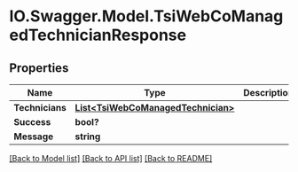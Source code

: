 # IO.Swagger.Model.TsiWebCoManagedTechnicianResponse
## Properties

Name | Type | Description | Notes
------------ | ------------- | ------------- | -------------
**Technicians** | [**List&lt;TsiWebCoManagedTechnician&gt;**](TsiWebCoManagedTechnician.md) |  | [optional] 
**Success** | **bool?** |  | [optional] 
**Message** | **string** |  | [optional] 

[[Back to Model list]](../README.md#documentation-for-models) [[Back to API list]](../README.md#documentation-for-api-endpoints) [[Back to README]](../README.md)

